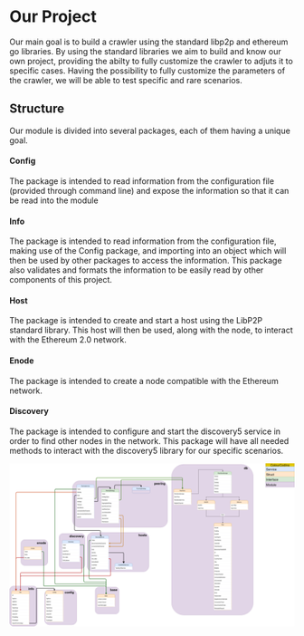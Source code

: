 # Our Project
Our main goal is to build a crawler using the standard libp2p and ethereum go libraries.
By using the standard libraries we aim to build and know our own project, providing the abilty to fully customize the crawler to adjuts it to specific cases.
Having the possibility to fully customize the parameters of the crawler, we will be able to test specific and rare scenarios.

## Structure

Our module is divided into several packages, each of them having a unique goal.

#### Config
The package is intended to read information from the configuration file (provided through command line) and expose the information so that it can be read into the module

#### Info
The package is intended to read information from the configuration file, making use of the Config package, and importing into an object which will then be used by other packages to access the information. This package also validates and formats the information to be easily read by other components of this project.

#### Host
The package is intended to create and start a host using the LibP2P standard library. This host will then be used, along with the node, to interact with the Ethereum 2.0 network.

#### Enode
The package is intended to create a node compatible with the Ethereum network.

#### Discovery
The package is intended to configure and start the discovery5 service in order to find other nodes in the network.
This package will have all needed methods to interact with the discovery5 library for our specific scenarios.


![alt text](https://github.com/Cortze/armiarma/blob/integral-refactor/doc/modules/Armiarma_packages.drawio.png)